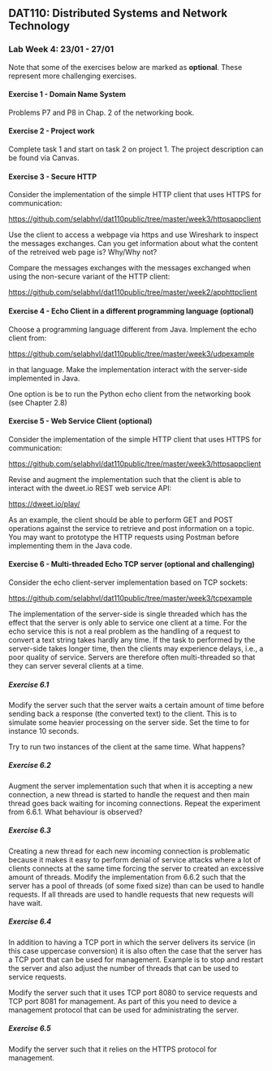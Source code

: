 ## DAT110: Distributed Systems and Network Technology

### Lab Week 4: 23/01 - 27/01

Note that some of the exercises below are marked as **optional**. These represent more challenging exercises.

#### Exercise 1 - Domain Name System

Problems P7 and P8 in Chap. 2 of the networking book.

#### Exercise 2 - Project work

Complete task 1 and start on task 2 on project 1. The project description can be found via Canvas.

#### Exercise 3 - Secure HTTP

Consider the implementation of the simple HTTP client that uses HTTPS for communication:

https://github.com/selabhvl/dat110public/tree/master/week3/httpsappclient

Use the client to access a webpage via https and use Wireshark to inspect the messages exchanges. Can you get information about what the content of the retreived web page is? Why/Why not?

Compare the messages exchanges with the messages exchanged when using the non-secure variant of the HTTP client:

https://github.com/selabhvl/dat110public/tree/master/week2/apphttpclient

#### Exercise 4 - Echo Client in a different programming language (optional)

Choose a programming language different from Java. Implement the echo client from:

https://github.com/selabhvl/dat110public/tree/master/week3/udpexample

in that language. Make the implementation interact with the server-side implemented in Java.

One option is be to run the Python echo client from the networking book (see Chapter 2.8)

#### Exercise 5 - Web Service Client (optional)

Consider the implementation of the simple HTTP client that uses HTTPS for communication:

https://github.com/selabhvl/dat110public/tree/master/week3/httpsappclient

Revise and augment the implementation such that the client is able to interact with the dweet.io REST web service API:

https://dweet.io/play/

As an example, the client should be able to perform GET and POST operations against the service to retrieve and post information on a topic. You may want to prototype the HTTP requests using Postman before implementing them in the Java code.

#### Exercise 6 - Multi-threaded Echo TCP server (optional and challenging)

Consider the echo client-server implementation based on TCP sockets:

https://github.com/selabhvl/dat110public/tree/master/week3/tcpexample

The implementation of the server-side is single threaded which has the effect that the server is only able to service one client at a time. For the echo service this is not a real problem as the handling of a request to convert a text string takes hardly any time. If the task to performed by the server-side takes longer time, then the clients may experience delays, i.e., a poor quality of service. Servers are therefore often multi-threaded so that they can server several clients at a time.

##### Exercise 6.1

Modify the server such that the server waits a certain amount of time before sending back a response (the converted text) to the client. This is to simulate some heavier processing on the server side. Set the time to for instance 10 seconds.

Try to run two instances of the client at the same time. What happens?

##### Exercise 6.2

Augment the server implementation such that when it is accepting a new connection, a new thread is started to handle the request and then main thread goes back waiting for incoming connections. Repeat the experiment from 6.6.1. What behaviour is observed?

##### Exercise 6.3

Creating a new thread for each new incoming connection is problematic because it makes it easy to perform denial of service attacks where a lot of clients connects at the same time forcing the server to created an excessive amount of threads. Modify the implementation from 6.6.2 such that the server has a pool of threads (of some fixed size) than can be used to handle requests. If all threads are used to handle requests that new requests will have wait.

##### Exercise 6.4

In addition to having a TCP port in which the server delivers its service (in this case uppercase conversion) it is also often the case that the server has a TCP port that can be used for management. Example is to stop and restart the server and also adjust the number of threads that can be used to service requests.

Modify the server such that it uses TCP port 8080 to service requests and TCP port 8081 for management. As part of this you need to device a management protocol that can be used for administrating the server.

##### Exercise 6.5

Modify the server such that it relies on the HTTPS protocol for management.
